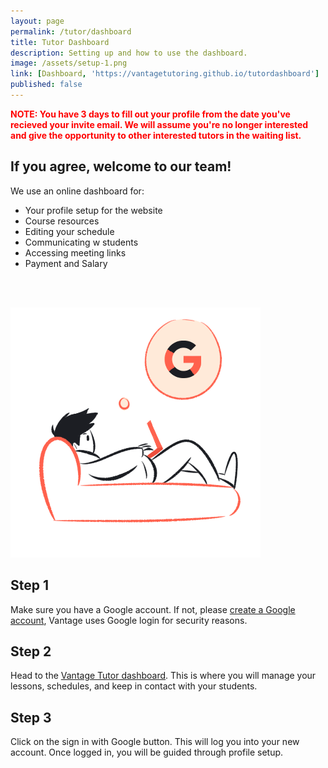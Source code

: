 ```yaml
---
layout: page
permalink: /tutor/dashboard
title: Tutor Dashboard
description: Setting up and how to use the dashboard.
image: /assets/setup-1.png
link: [Dashboard, 'https://vantagetutoring.github.io/tutordashboard']
published: false
---
```


<p style='color:red'><b>NOTE: You have 3 days to fill out your profile from the date you've recieved your invite email. We will assume you're no longer interested and give the opportunity to other interested tutors in the waiting list.</b></p>

## If you agree, welcome to our team!

We use an online dashboard for:
- Your profile setup for the website
- Course resources
- Editing your schedule
- Communicating w students
- Accessing meeting links
- Payment and Salary


<br><br>

<div class='flex'>
    <img src='/assets/setup-2.png'>
    <div style='width:500px;'>
        <h2>Step 1</h2>
        <p>Make sure you have a Google account. If not, please <a href='https://accounts.google.com/signup/v2/webcreateaccount?flowName=GlifWebSignIn&flowEntry=SignUp'>create a Google account</a>, Vantage uses Google login for security reasons.</p>
        <h2>Step 2</h2>
        <p>Head to the <a href="https://vantagetutoring.github.io/tutordashboard" target="_blank">Vantage Tutor dashboard</a>. This is where you will manage your lessons, schedules, and keep in contact with your students.</p>
        <h2>Step 3</h2>
        <p>Click on the sign in with Google button. This will log you into your new account. Once logged in, you will be guided through profile setup.</p>
    </div>
</div>